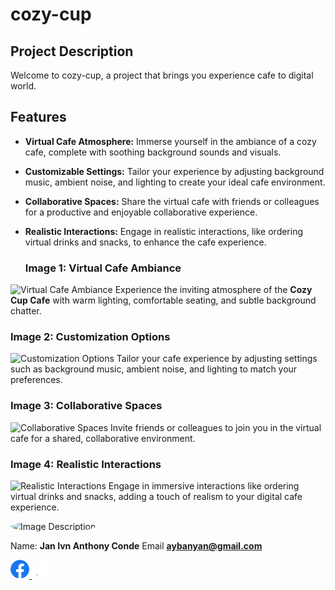# cozy-cup

## Project Description

Welcome to  cozy-cup, a project that brings you experience cafe to digital world.

## Features

- **Virtual Cafe Atmosphere:** Immerse yourself in the ambiance of a cozy cafe, complete with soothing background sounds and visuals.
  
- **Customizable Settings:** Tailor your experience by adjusting background music, ambient noise, and lighting to create your ideal cafe environment.

- **Collaborative Spaces:** Share the virtual cafe with friends or colleagues for a productive and enjoyable collaborative experience.

- **Realistic Interactions:** Engage in realistic interactions, like ordering virtual drinks and snacks, to enhance the cafe experience.

  ### Image 1: Virtual Cafe Ambiance
![Virtual Cafe Ambiance](image/cafe1.jpg.png")
Experience the inviting atmosphere of the **Cozy Cup Cafe** with warm lighting, comfortable seating, and subtle background chatter.

### Image 2: Customization Options
![Customization Options](image/cafe2.jpg.png)
Tailor your cafe experience by adjusting settings such as background music, ambient noise, and lighting to match your preferences.

### Image 3: Collaborative Spaces
![Collaborative Spaces](image/cafe3.jpg.png)
Invite friends or colleagues to join you in the virtual cafe for a shared, collaborative environment.

### Image 4: Realistic Interactions
![Realistic Interactions](image/cafe4.jpg.png)
Engage in immersive interactions like ordering virtual drinks and snacks, adding a touch of realism to your digital cafe experience.

<img src="https://avatars.githubusercontent.com/u/120298008?v=4" alt="Image Description" width="150" style="border-radius: 50%;">

Name: **Jan Ivn  Anthony Conde**
Email **aybanyan@gmail.com**

<!DOCTYPE html>
<html lang="en">
<head>
    <meta charset="UTF-8">
    <meta name="viewport" content="width=device-width, initial-scale=1.0">
    <title>Social Icons</title>
</head>
<body>

<a href="https://web.facebook.com/seii404" target="_blank">
    <img src="icon/Facebook.png" alt="Facebook" width="30" style="border-radius: 50%;">
</a>

<a href="https://github.com/janivn" target="_blank">
    <img src="icon/Github.png" alt="GitHub" width="30" style="border-radius: 50%;">
</a>

</body>
</html>

